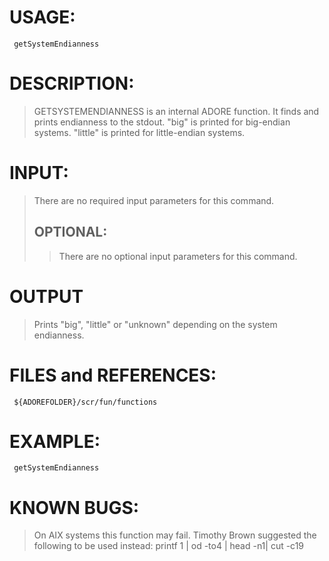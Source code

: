 # USAGE: #
```
 getSystemEndianness
```
# DESCRIPTION: #
> GETSYSTEMENDIANNESS is an internal ADORE function. It finds and prints
endianness to the stdout. "big" is printed for big-endian systems. "little"
is printed for little-endian systems.
# INPUT: #
> There are no required input parameters for this command.
> ## OPTIONAL: ##
> > There are no optional input parameters for this command.
# OUTPUT #

> Prints "big", "little" or "unknown" depending on the system endianness.
# FILES and REFERENCES: #
```
 ${ADOREFOLDER}/scr/fun/functions
```
# EXAMPLE: #
```
 getSystemEndianness
```
# KNOWN BUGS: #
> On AIX systems this function may fail. Timothy Brown suggested the
following to be used instead:
> printf 1 | od -to4 | head -n1| cut -c19